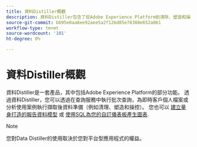 ```yaml
---
title: 資料Distiller概觀
description: 資料Distiller包含了從Adobe Experience Platform到清除、塑造和操控等各項功能的子集。
source-git-commit: bb95e0aa8ee92aee5a2f126d85e78308e652a061
workflow-type: tm+mt
source-wordcount: '101'
ht-degree: 0%

---
```


# 資料Distiller概觀

資料Distiller是一套產品，其中包括Adobe Experience Platform的部分功能。 透過資料Distiller，您可以透過在查詢服務中執行批次查詢，為即時客戶個人檔案或分析使用案例執行擷取後資料準備（例如清理、塑造和操控）。 您也可以 [建立量身打造的報告資料模型](../../query-service/data-distiller/customizable-insights/reporting-insights-data-model.md) 或 [使用SQL為您的自訂儀表板產生圖表](./customizable-insights/overview.md).

>[!NOTE]
>
>您對Data Distiller的使用取決於您對平台型應用程式的權益。
